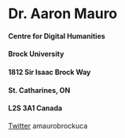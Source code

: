 # Dr. Aaron Mauro
#### Centre for Digital Humanities
#### Brock University
#### 1812 Sir Isaac Brock Way
#### St. Catharines, ON
#### L2S 3A1 Canada

[Twitter](https://www.twitter.com/onthename)
amauro<AT>brocku<DOT>ca
